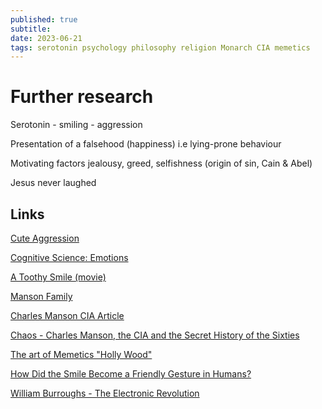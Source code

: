 ```yaml
---
published: true
subtitle: 
date: 2023-06-21
tags: serotonin psychology philosophy religion Monarch CIA memetics
---
```


# Further research
Serotonin - smiling - aggression

Presentation of a falsehood (happiness) i.e lying-prone behaviour

Motivating factors jealousy, greed, selfishness (origin of sin, Cain & Abel)

Jesus never laughed

## Links
[Cute Aggression](https://en.wikipedia.org/wiki/Cute_aggression)

[Cognitive Science: Emotions](https://en.wikibooks.org/wiki/Cognitive_Science:_An_Introduction/Emotion)

[A Toothy Smile (movie)](https://en.wikipedia.org/wiki/A_Toothy_Smile)

[Manson Family](https://en.wikipedia.org/wiki/Manson_Family)

[Charles Manson CIA Article](https://coffeeordie.com/charles-manson-cia)

[Chaos - Charles Manson, the CIA and the Secret History of the Sixties](https://gateway.ipfs.io/ipfs/bafykbzaceavfo7v7bnd6pn3v3aq6kvud3ah3qte22lmn2vkibkwdyuiu4k4pe?filename=Tom%20O%27Neill%20-%20Chaos_%20Charles%20Manson%2C%20the%20CIA%2C%20and%20the%20Secret%20History%20of%20the%20Sixties%20%282019%29.pdf)

[The art of Memetics "Holly Wood"](https://gateway.ipfs.io/ipfs/bafykbzacedje6fizp7sauzupwjjhby3coldbba5u45om5tu3ltdwspvk76ahc?filename=Edward%20Wilson%2C%20Wes%20Unruh%20-%20The%20Art%20of%20Memetics%20%20-lulu.com%20%282011%29.pdf) 

[How Did the Smile Become a Friendly Gesture in Humans?](https://www.scientificamerican.com/article/how-did-the-smile-become-a-friendly-gesture-in-humans/)

[William Burroughs - The Electronic Revolution](https://www.swissinstitute.net/2001-2006/Images/electronic_revolution.pdf)
